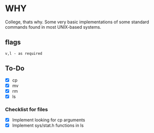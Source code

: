 # WHY

College, thats why. Some very basic implementations of some standard commands found in most UNIX-based systems.

## flags

    v,l - as required

## To-Do

- [X] cp
- [X] mv
- [X] rm
- [X] ls

### Checklist for files

- [X] Implement looking for cp arguments
- [X] Implement sys/stat.h functions in ls
